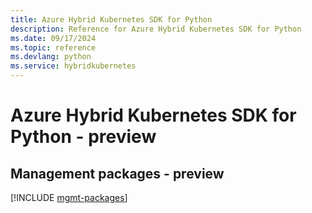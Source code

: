 ```yaml
---
title: Azure Hybrid Kubernetes SDK for Python
description: Reference for Azure Hybrid Kubernetes SDK for Python
ms.date: 09/17/2024
ms.topic: reference
ms.devlang: python
ms.service: hybridkubernetes
---
```

# Azure Hybrid Kubernetes SDK for Python - preview

## Management packages - preview
[!INCLUDE [mgmt-packages](hybrid-kubernetes-mgmt-index.md)]